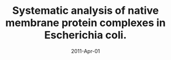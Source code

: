 ---
link: https://dx.doi.org/10.1021/pr101105c
journal: Journal of proteome research
title: Systematic analysis of native membrane protein complexes in Escherichia coli.
date: 2011-Apr-01
authors: Maddalo, G, Stenberg-Bruzell, F, Götzke, H, Toddo, S, Björkholm, P, Eriksson, H, Chovanec, P, Genevaux, P, Lehtiö, J, Ilag, LL, Daley, DO
---
